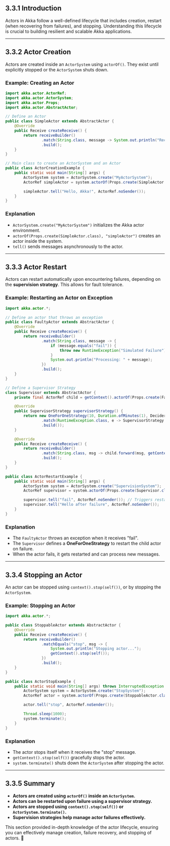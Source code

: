 ## 3.3.1 Introduction

Actors in Akka follow a well-defined lifecycle that includes creation, restart (when recovering from failures), and stopping. Understanding this lifecycle is crucial to building resilient and scalable Akka applications.

---

## 3.3.2 Actor Creation

Actors are created inside an `ActorSystem` using `actorOf()`. They exist until explicitly stopped or the `ActorSystem` shuts down.

### Example: Creating an Actor

```java
import akka.actor.ActorRef;
import akka.actor.ActorSystem;
import akka.actor.Props;
import akka.actor.AbstractActor;

// Define an Actor
public class SimpleActor extends AbstractActor {
    @Override
    public Receive createReceive() {
        return receiveBuilder()
                .match(String.class, message -> System.out.println("Received: " + message))
                .build();
    }
}

// Main class to create an ActorSystem and an Actor
public class ActorCreationExample {
    public static void main(String[] args) {
        ActorSystem system = ActorSystem.create("MyActorSystem");
        ActorRef simpleActor = system.actorOf(Props.create(SimpleActor.class), "simpleActor");

        simpleActor.tell("Hello, Akka!", ActorRef.noSender());
    }
}
```

### Explanation

- `ActorSystem.create("MyActorSystem")` initializes the Akka actor environment.
- `actorOf(Props.create(SimpleActor.class), "simpleActor")` creates an actor inside the system.
- `tell()` sends messages asynchronously to the actor.

---

## 3.3.3 Actor Restart

Actors can restart automatically upon encountering failures, depending on the **supervision strategy**. This allows for fault tolerance.

### Example: Restarting an Actor on Exception

```java
import akka.actor.*;

// Define an actor that throws an exception
public class FaultyActor extends AbstractActor {
    @Override
    public Receive createReceive() {
        return receiveBuilder()
                .match(String.class, message -> {
                    if (message.equals("fail")) {
                        throw new RuntimeException("Simulated Failure");
                    }
                    System.out.println("Processing: " + message);
                })
                .build();
    }
}

// Define a Supervisor Strategy
class Supervisor extends AbstractActor {
    private final ActorRef child = getContext().actorOf(Props.create(FaultyActor.class), "faultyChild");

    @Override
    public SupervisorStrategy supervisorStrategy() {
        return new OneForOneStrategy(10, Duration.ofMinutes(1), DeciderBuilder
                .match(RuntimeException.class, e -> SupervisorStrategy.restart())
                .build());
    }

    @Override
    public Receive createReceive() {
        return receiveBuilder()
                .match(String.class, msg -> child.forward(msg, getContext()))
                .build();
    }
}

public class ActorRestartExample {
    public static void main(String[] args) {
        ActorSystem system = ActorSystem.create("SupervisionSystem");
        ActorRef supervisor = system.actorOf(Props.create(Supervisor.class), "supervisor");

        supervisor.tell("fail", ActorRef.noSender()); // Triggers restart
        supervisor.tell("Hello after failure", ActorRef.noSender());
    }
}
```

### Explanation

- The `FaultyActor` throws an exception when it receives "fail".
- The `Supervisor` defines a **OneForOneStrategy** to restart the child actor on failure.
- When the actor fails, it gets restarted and can process new messages.

---

## 3.3.4 Stopping an Actor

An actor can be stopped using `context().stop(self())`, or by stopping the `ActorSystem`.

### Example: Stopping an Actor

```java
import akka.actor.*;

public class StoppableActor extends AbstractActor {
    @Override
    public Receive createReceive() {
        return receiveBuilder()
                .matchEquals("stop", msg -> {
                    System.out.println("Stopping actor...");
                    getContext().stop(self());
                })
                .build();
    }
}

public class ActorStopExample {
    public static void main(String[] args) throws InterruptedException {
        ActorSystem system = ActorSystem.create("StopSystem");
        ActorRef actor = system.actorOf(Props.create(StoppableActor.class), "stoppableActor");

        actor.tell("stop", ActorRef.noSender());

        Thread.sleep(1000);
        system.terminate();
    }
}
```

### Explanation

- The actor stops itself when it receives the "stop" message.
- `getContext().stop(self())` gracefully stops the actor.
- `system.terminate()` shuts down the `ActorSystem` after stopping the actor.

---

## 3.3.5 Summary

- **Actors are created using `actorOf()` inside an `ActorSystem`.**
- **Actors can be restarted upon failure using a supervisor strategy.**
- **Actors are stopped using `context().stop(self())` or `ActorSystem.terminate()`.**
- **Supervision strategies help manage actor failures effectively.**

This section provided in-depth knowledge of the actor lifecycle, ensuring you can effectively manage creation, failure recovery, and stopping of actors. 🚀
